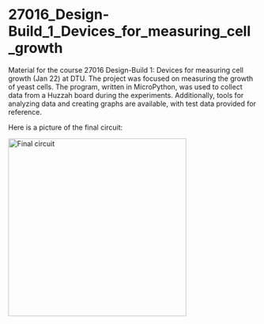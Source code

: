 # 27016_Design-Build_1_Devices_for_measuring_cell_growth
Material for the course 27016 Design-Build 1: Devices for measuring cell growth (Jan 22) at DTU. The project was focused on measuring the growth of yeast cells. The program, written in MicroPython, was used to collect data from a Huzzah board during the experiments. Additionally, tools for analyzing data and creating graphs are available, with test data provided for reference. 

Here is a picture of the final circuit:

<img width="360" alt="Final circuit" src="https://user-images.githubusercontent.com/126595925/224574757-e5b70355-fca2-446b-a820-e205d2eb1f86.png">
